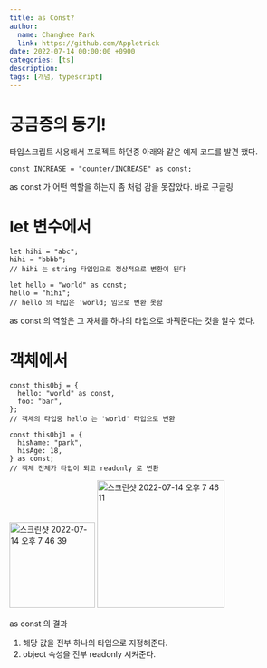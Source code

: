 ```yaml
---
title: as Const?
author:
  name: Changhee Park
  link: https://github.com/Appletrick
date: 2022-07-14 00:00:00 +0900
categories: [ts]
description:
tags: [개념, typescript]
---
```


# 궁금증의 동기!

타입스크립트 사용해서 프로젝트 하던중 아래와 같은 예제 코드를 발견 했다.

```tsx
const INCREASE = "counter/INCREASE" as const;
```

as const 가 어떤 역할을 하는지 좀 처럼 감을 못잡았다. 바로 구글링

# let 변수에서

```tsx
let hihi = "abc";
hihi = "bbbb";
// hihi 는 string 타입임으로 정상적으로 변환이 된다

let hello = "world" as const;
hello = "hihi";
// hello 의 타입은 'world; 임으로 변환 못함
```

as const 의 역할은 그 자체를 하나의 타입으로 바꿔준다는 것을 알수 있다.

# 객체에서

```tsx
const thisObj = {
  hello: "world" as const,
  foo: "bar",
};
// 객체의 타입중 hello 는 'world' 타입으로 변환

const thisObj1 = {
  hisName: "park",
  hisAge: 18,
} as const;
// 객체 전체가 타입이 되고 readonly 로 변환
```

<img width="151" alt="스크린샷 2022-07-14 오후 7 46 39" src="https://user-images.githubusercontent.com/31761527/178965988-3afeb7f4-5dfd-4fef-b691-e3739a1d8d9c.png">
<img width="225" alt="스크린샷 2022-07-14 오후 7 46 11" src="https://user-images.githubusercontent.com/31761527/178965997-937bdc1a-3e3e-406b-a2ae-5abe73079fd6.png">

as const 의 결과

1. 해당 값을 전부 하나의 타입으로 지정해준다.
2. object 속성을 전부 readonly 시켜준다.
